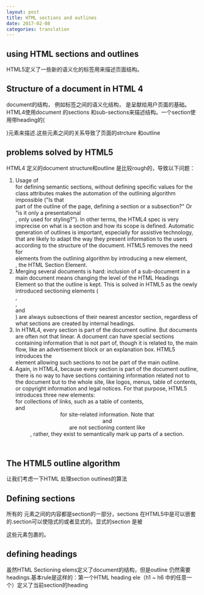 ```yaml
---
layout: post
title: HTML sections and outlines
date: 2017-02-08
categories: translation
---
```


## using HTML sections and outlines

HTML5定义了一些新的语义化的标签用来描述页面结构。
## Structure of a document in HTML 4
document的结构， 例如<body>标签之间的语义化结构， 是呈献给用户页面的基础。HTML4使用document 的sections 和sub-sections来描述结构。一个section使用带heading的(<div>)元素来描述.这些元素之间的关系导致了页面的strcture 和outline
## problems solved by HTML5

HTML4 定义的document structure和outline 是比较rough的，导致以下问题：

1. Usage of <div> for defining semantic sections, without defining specific values for the class attributes makes the automation of the outlining algorithm impossible ("Is that <div> part of the outline of the page, defining a section or a subsection?" Or "is it only a presentational <div>, only used for styling?"). In other terms, the HTML4 spec is very imprecise on what is a section and how its scope is defined. Automatic generation of outlines is important, especially for assistive technology, that are likely to adapt the way they present information to the users according to the structure of the document. HTML5 removes the need for <div> elements from the outlining algorithm by introducing a new element, <section>, the HTML Section Element.
2. Merging several documents is hard: inclusion of a sub-document in a main document means changing the level of the HTML Headings Element so that the outline is kept. This is solved in HTML5 as the newly introduced sectioning elements (<article>, <section>, <nav> and <aside>) are always subsections of their nearest ancestor section, regardless of what sections are created by internal headings.
3. In HTML4, every section is part of the document outline. But documents are often not that linear. A document can have special sections containing information that is not part of, though it is related to, the main flow, like an advertisement block or an explanation box. HTML5 introduces the <aside> element allowing such sections to not be part of the main outline.
4. Again, in HTML4, because every section is part of the document outline, there is no way to have sections containing information related not to the document but to the whole site, like logos, menus, table of contents, or copyright information and legal notices. For that purpose, HTML5 introduces three new elements: <nav> for collections of links, such as a table of contents, <footer> and <header> for site-related information. Note that <header> and <footer> are not sectioning content like <section>, rather, they exist to semantically mark up parts of a section.

## The HTML5 outline algorithm

让我们考虑一下HTML 处理section outlines的算法
## Defining sections
所有的<body> 元素之间的内容都是section的一部分，sections 在HTML5中是可以嵌套的.section可以使隐式的或者显式的。显式的section 是被<body> <section> <article> <aside> <nav> 这些元素包裹的。

## defining headings

虽然HTML Sectioning elems定义了document的结构，但是outline 仍然需要headings.基本rule是这样的：第一个HTML heading ele（h1 ~ h6 中的任意一个）定义了当前section的heading
 

